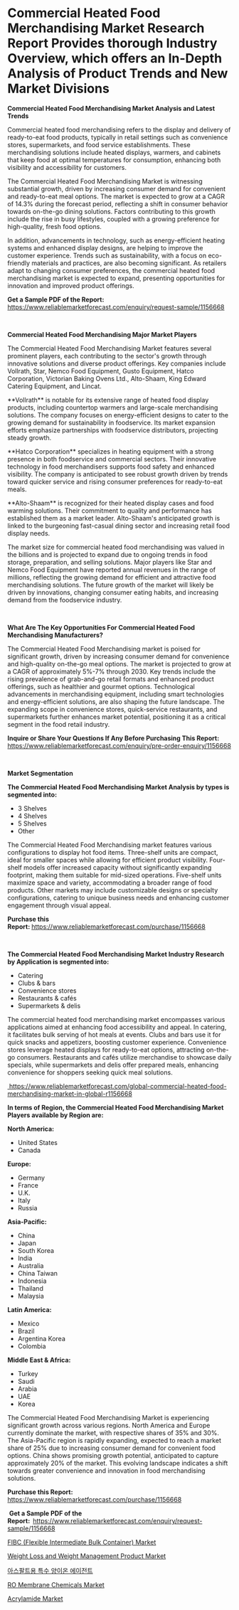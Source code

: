 <p><h1>Commercial Heated Food Merchandising Market Research Report Provides thorough Industry Overview, which offers an In-Depth Analysis of Product Trends and New Market Divisions</h1></p><p><strong>Commercial Heated Food Merchandising Market Analysis and Latest Trends</strong></p>
<p><p>Commercial heated food merchandising refers to the display and delivery of ready-to-eat food products, typically in retail settings such as convenience stores, supermarkets, and food service establishments. These merchandising solutions include heated displays, warmers, and cabinets that keep food at optimal temperatures for consumption, enhancing both visibility and accessibility for customers.</p><p>The Commercial Heated Food Merchandising Market is witnessing substantial growth, driven by increasing consumer demand for convenient and ready-to-eat meal options. The market is expected to grow at a CAGR of 14.3% during the forecast period, reflecting a shift in consumer behavior towards on-the-go dining solutions. Factors contributing to this growth include the rise in busy lifestyles, coupled with a growing preference for high-quality, fresh food options. </p><p>In addition, advancements in technology, such as energy-efficient heating systems and enhanced display designs, are helping to improve the customer experience. Trends such as sustainability, with a focus on eco-friendly materials and practices, are also becoming significant. As retailers adapt to changing consumer preferences, the commercial heated food merchandising market is expected to expand, presenting opportunities for innovation and improved product offerings.</p></p>
<p><strong>Get a Sample PDF of the Report:&nbsp;</strong> <a href="https://www.reliablemarketforecast.com/enquiry/request-sample/1156668">https://www.reliablemarketforecast.com/enquiry/request-sample/1156668</a></p>
<p>&nbsp;</p>
<p><strong>Commercial Heated Food Merchandising Major Market Players</strong></p>
<p><p>The Commercial Heated Food Merchandising Market features several prominent players, each contributing to the sector's growth through innovative solutions and diverse product offerings. Key companies include Vollrath, Star, Nemco Food Equipment, Gusto Equipment, Hatco Corporation, Victorian Baking Ovens Ltd., Alto-Shaam, King Edward Catering Equipment, and Lincat.</p><p>**Vollrath** is notable for its extensive range of heated food display products, including countertop warmers and large-scale merchandising solutions. The company focuses on energy-efficient designs to cater to the growing demand for sustainability in foodservice. Its market expansion efforts emphasize partnerships with foodservice distributors, projecting steady growth.</p><p>**Hatco Corporation** specializes in heating equipment with a strong presence in both foodservice and commercial sectors. Their innovative technology in food merchandisers supports food safety and enhanced visibility. The company is anticipated to see robust growth driven by trends toward quicker service and rising consumer preferences for ready-to-eat meals.</p><p>**Alto-Shaam** is recognized for their heated display cases and food warming solutions. Their commitment to quality and performance has established them as a market leader. Alto-Shaam's anticipated growth is linked to the burgeoning fast-casual dining sector and increasing retail food display needs.</p><p>The market size for commercial heated food merchandising was valued in the billions and is projected to expand due to ongoing trends in food storage, preparation, and selling solutions. Major players like Star and Nemco Food Equipment have reported annual revenues in the range of millions, reflecting the growing demand for efficient and attractive food merchandising solutions. The future growth of the market will likely be driven by innovations, changing consumer eating habits, and increasing demand from the foodservice industry.</p></p>
<p>&nbsp;</p>
<p><strong>What Are The Key Opportunities For Commercial Heated Food Merchandising Manufacturers?</strong></p>
<p><p>The Commercial Heated Food Merchandising market is poised for significant growth, driven by increasing consumer demand for convenience and high-quality on-the-go meal options. The market is projected to grow at a CAGR of approximately 5%-7% through 2030. Key trends include the rising prevalence of grab-and-go retail formats and enhanced product offerings, such as healthier and gourmet options. Technological advancements in merchandising equipment, including smart technologies and energy-efficient solutions, are also shaping the future landscape. The expanding scope in convenience stores, quick-service restaurants, and supermarkets further enhances market potential, positioning it as a critical segment in the food retail industry.</p></p>
<p><strong>Inquire or Share Your Questions If Any Before Purchasing This Report:</strong> <a href="https://www.reliablemarketforecast.com/enquiry/pre-order-enquiry/1156668">https://www.reliablemarketforecast.com/enquiry/pre-order-enquiry/1156668</a></p>
<p>&nbsp;</p>
<p><strong>Market Segmentation</strong></p>
<p><strong>The Commercial Heated Food Merchandising Market Analysis by types is segmented into:</strong></p>
<p><ul><li>3 Shelves</li><li>4 Shelves</li><li>5 Shelves</li><li>Other</li></ul></p>
<p><p>The Commercial Heated Food Merchandising market features various configurations to display hot food items. Three-shelf units are compact, ideal for smaller spaces while allowing for efficient product visibility. Four-shelf models offer increased capacity without significantly expanding footprint, making them suitable for mid-sized operations. Five-shelf units maximize space and variety, accommodating a broader range of food products. Other markets may include customizable designs or specialty configurations, catering to unique business needs and enhancing customer engagement through visual appeal.</p></p>
<p><strong>Purchase this Report:&nbsp;</strong><a href="https://www.reliablemarketforecast.com/purchase/1156668">https://www.reliablemarketforecast.com/purchase/1156668</a></p>
<p>&nbsp;</p>
<p><strong>The Commercial Heated Food Merchandising Market Industry Research by Application is segmented into:</strong></p>
<p><ul><li>Catering</li><li>Clubs & bars</li><li>Convenience stores</li><li>Restaurants & cafés</li><li>Supermarkets & delis</li></ul></p>
<p><p>The commercial heated food merchandising market encompasses various applications aimed at enhancing food accessibility and appeal. In catering, it facilitates bulk serving of hot meals at events. Clubs and bars use it for quick snacks and appetizers, boosting customer experience. Convenience stores leverage heated displays for ready-to-eat options, attracting on-the-go consumers. Restaurants and cafés utilize merchandise to showcase daily specials, while supermarkets and delis offer prepared meals, enhancing convenience for shoppers seeking quick meal solutions.</p></p>
<p><a href="https://www.reliablemarketforecast.com/global-commercial-heated-food-merchandising-market-in-global-r1156668">&nbsp;https://www.reliablemarketforecast.com/global-commercial-heated-food-merchandising-market-in-global-r1156668</a></p>
<p><strong>In terms of Region, the Commercial Heated Food Merchandising Market Players available by Region are:</strong></p>
<p>
    <p> <strong> North America: </strong>
        <ul>
            <li>United States</li>
            <li>Canada</li>
        </ul>
        </p> 
    <p> <strong> Europe: </strong>
        <ul>
            <li>Germany</li>
            <li>France</li>
            <li>U.K.</li>
            <li>Italy</li>
            <li>Russia</li>
        </ul>
        </p> 
    <p> <strong> Asia-Pacific: </strong>
        <ul>
            <li>China</li>
            <li>Japan</li>
            <li>South Korea</li>
            <li>India</li>
            <li>Australia</li>
            <li>China Taiwan</li>
            <li>Indonesia</li>
            <li>Thailand</li>
            <li>Malaysia</li>
        </ul>
        </p> 
    <p> <strong> Latin America: </strong>
        <ul>
            <li>Mexico</li>
            <li>Brazil</li>
            <li>Argentina Korea</li>
            <li>Colombia</li>
        </ul>
        </p> 
    <p> <strong> Middle East & Africa: </strong>
        <ul>
            <li>Turkey</li>
            <li>Saudi</li>
            <li>Arabia</li>
            <li>UAE</li>
            <li>Korea</li>
        </ul>
    </p>
    </p>
<p><p>The Commercial Heated Food Merchandising Market is experiencing significant growth across various regions. North America and Europe currently dominate the market, with respective shares of 35% and 30%. The Asia-Pacific region is rapidly expanding, expected to reach a market share of 25% due to increasing consumer demand for convenient food options. China shows promising growth potential, anticipated to capture approximately 20% of the market. This evolving landscape indicates a shift towards greater convenience and innovation in food merchandising solutions.</p></p>
<p><strong>Purchase this Report: </strong><a href="https://www.reliablemarketforecast.com/purchase/1156668">https://www.reliablemarketforecast.com/purchase/1156668</a></p>
<p>&nbsp;<strong>Get a Sample PDF of the Report:&nbsp;&nbsp;</strong><a href="https://www.reliablemarketforecast.com/enquiry/request-sample/1156668">https://www.reliablemarketforecast.com/enquiry/request-sample/1156668</a></p>
<p><strong></strong></p>
<p><p><a href="https://medium.com/@ashlybednar/the-fibc-flexible-intermediate-bulk-container-market-is-anticipated-to-experience-significant-c686d7336609">FIBC (Flexible Intermediate Bulk Container) Market</a></p><p><a href="https://github.com/NorbertYates/Market-Research-Report-List-7/blob/main/weight-loss-and-weight-management-product-market.md">Weight Loss and Weight Management Product Market</a></p><p><a href="https://medium.com/@daveutchsj/%EC%84%B8%EA%B3%84-special-cationic-agent-for-asphalt-market-%EC%9D%80-2024%EC%97%90%EC%84%9C-2031%EB%A1%9C-%EC%97%B0%ED%8F%89%EA%B7%A0-%EC%A6%9D%EA%B0%80%EC%9C%A8%EC%9D%84-%EB%B3%B4%EC%9D%BC-%EA%B2%83%EC%9C%BC%EB%A1%9C-%EC%98%88%EC%83%81%EB%90%A9%EB%8B%88%EB%8B%A4-6f26c8da618f">아스팔트용 특수 양이온 에이전트</a></p><p><a href="https://www.linkedin.com/pulse/ro-membrane-chemicals-market-size-share-trends-analysis-5t2zc?trackingId=Uj3a3wDjSM%2BehBNlot2FVw%3D%3D">RO Membrane Chemicals Market</a></p><p><a href="https://issuu.com/reportprime-2/docs/acrylamide-market-size-2030.pptx_cba847728d6190">Acrylamide Market</a></p></p>